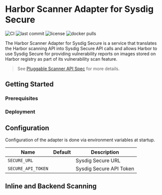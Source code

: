 # Harbor Scanner Adapter for Sysdig Secure

![CI](https://github.com/sysdiglabs/harbor-scanner-sysdig-secure/workflows/CI/badge.svg) ![last commit](https://flat.badgen.net/github/last-commit/sysdiglabs/harbor-scanner-sysdig-secure?icon=github) ![license](https://flat.badgen.net/github/license/sysdiglabs/harbor-scanner-sysdig-secure) ![docker pulls](https://flat.badgen.net/docker/pulls/sysdiglabs/harbor-scanner-sysdig-secure?icon=docker)

The Harbor Scanner Adapter for Sysdig Secure is a service that translates the
Harbor scanning API into Sysdig Secure API calls and allows Harbor to use Sysdig
Secure for providing vulnerability reports on images stored on Harbor registry
as part of its vulnerability scan feature.

> See [Pluggable Scanner API Spec](https://github.com/goharbor/pluggable-scanner-spec) for more details.

## Getting Started

### Prerequisites

### Deployment

## Configuration

Configuration of the adapter is done via environment variables at startup.

| Name               | Default | Description             |
| ------------------ | ------- | ----------------------- |
| `SECURE_URL`       | ` `     | Sysdig Secure URL       |
| `SECURE_API_TOKEN` | ` `     | Sysdig Secure API Token |

## Inline and Backend Scanning
